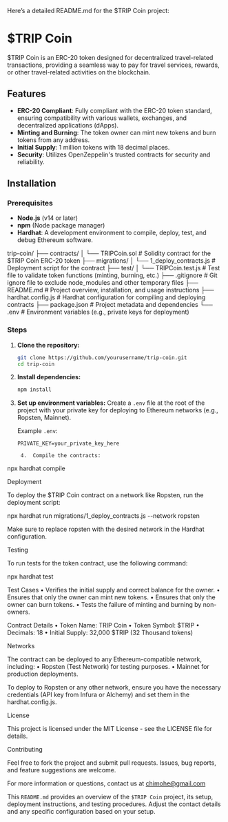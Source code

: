 Here’s a detailed README.md for the $TRIP Coin project:

# $TRIP Coin

$TRIP Coin is an ERC-20 token designed for decentralized travel-related transactions, providing a seamless way to pay for travel services, rewards, or other travel-related activities on the blockchain.

## Features

- **ERC-20 Compliant**: Fully compliant with the ERC-20 token standard, ensuring compatibility with various wallets, exchanges, and decentralized applications (dApps).
- **Minting and Burning**: The token owner can mint new tokens and burn tokens from any address.
- **Initial Supply**: 1 million tokens with 18 decimal places.
- **Security**: Utilizes OpenZeppelin's trusted contracts for security and reliability.

## Installation

### Prerequisites

- **Node.js** (v14 or later)
- **npm** (Node package manager)
- **Hardhat**: A development environment to compile, deploy, test, and debug Ethereum software.

trip-coin/
├── contracts/
│   └── TRIPCoin.sol                # Solidity contract for the $TRIP Coin ERC-20 token
├── migrations/
│   └── 1_deploy_contracts.js       # Deployment script for the contract
├── test/
│   └── TRIPCoin.test.js            # Test file to validate token functions (minting, burning, etc.)
├── .gitignore                      # Git ignore file to exclude node_modules and other temporary files
├── README.md                       # Project overview, installation, and usage instructions
├── hardhat.config.js               # Hardhat configuration for compiling and deploying contracts
├── package.json                    # Project metadata and dependencies
└── .env                            # Environment variables (e.g., private keys for deployment)

### Steps

1. **Clone the repository:**

    ```bash
    git clone https://github.com/yourusername/trip-coin.git
    cd trip-coin
    ```

2. **Install dependencies:**

    ```bash
    npm install
    ```

3. **Set up environment variables:**
   Create a `.env` file at the root of the project with your private key for deploying to Ethereum networks (e.g., Ropsten, Mainnet).

   Example `.env`:
   ```plaintext
   PRIVATE_KEY=your_private_key_here

	4.	Compile the contracts:

npx hardhat compile



Deployment

To deploy the $TRIP Coin contract on a network like Ropsten, run the deployment script:

npx hardhat run migrations/1_deploy_contracts.js --network ropsten

Make sure to replace ropsten with the desired network in the Hardhat configuration.

Testing

To run tests for the token contract, use the following command:

npx hardhat test

Test Cases
	•	Verifies the initial supply and correct balance for the owner.
	•	Ensures that only the owner can mint new tokens.
	•	Ensures that only the owner can burn tokens.
	•	Tests the failure of minting and burning by non-owners.

Contract Details
	•	Token Name: TRIP Coin
	•	Token Symbol: $TRIP
	•	Decimals: 18
	•	Initial Supply: 32,000 $TRIP (32 Thousand tokens)

Networks

The contract can be deployed to any Ethereum-compatible network, including:
	•	Ropsten (Test Network) for testing purposes.
	•	Mainnet for production deployments.

To deploy to Ropsten or any other network, ensure you have the necessary credentials (API key from Infura or Alchemy) and set them in the hardhat.config.js.

License

This project is licensed under the MIT License - see the LICENSE file for details.

Contributing

Feel free to fork the project and submit pull requests. Issues, bug reports, and feature suggestions are welcome.

For more information or questions, contact us at chimohe@gmail.com

This `README.md` provides an overview of the `$TRIP Coin` project, its setup, deployment instructions, and testing procedures. Adjust the contact details and any specific configuration based on your setup.
